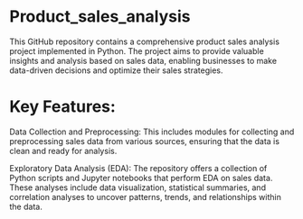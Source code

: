# Product_sales_analysis
This GitHub repository contains a comprehensive product sales analysis project implemented in Python. The project aims to provide valuable insights and analysis based on sales data, enabling businesses to make data-driven decisions and optimize their sales strategies.

# Key Features:

Data Collection and Preprocessing: This includes modules for collecting and preprocessing sales data from various sources, ensuring that the data is clean and ready for analysis.

Exploratory Data Analysis (EDA): The repository offers a collection of Python scripts and Jupyter notebooks that perform EDA on sales data. These analyses include data visualization, statistical summaries, and correlation analyses to uncover patterns, trends, and relationships within the data.
